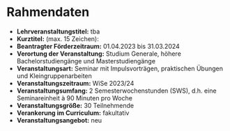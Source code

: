 # Rahmendaten

- **Lehrveranstaltungstitel:** tba
- **Kurztitel:** (max. 15 Zeichen):
- **Beantragter Förderzeitraum:** 01.04.2023 bis 31.03.2024
- **Verortung der Veranstaltung:** Studium Generale, höhere Bachelorstudiengänge und Masterstudiengänge
- **Veranstaltungsart:** Seminar mit Impulsvorträgen, praktischen Übungen und Kleingruppenarbeiten
- **Veranstaltungszeitraum:** WiSe 2023/24
- **Veranstaltungsumfang:** 2 Semesterwochenstunden (SWS), d.h. eine Seminareinheit à 90 Minuten pro Woche
- **Veranstaltungsgröße:** 30 Teilnehmende
- **Verankerung im Curriculum:** fakultativ
- **Veranstaltungsangebot:** neu
